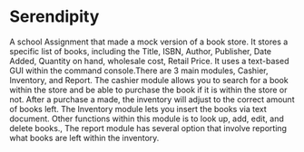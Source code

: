 # Serendipity
A school Assignment that made a mock version of a book store. It stores a specific list of books, including the Title, 
ISBN, Author, Publisher, Date Added, Quantity on hand, wholesale cost, Retail Price.  It uses a text-based GUI within 
the command console.There are 3 main modules, Cashier, Inventory, and Report. The cashier module allows you to search for a book within the store and be able to purchase the book if it is within the store or not. After a purchase a made, the inventory will adjust to the correct amount of books left.  The Inventory module lets you insert the books via text document. Other functions within this module is to look up, add, edit, and delete books., The report module has several option that involve reporting what books are left within the inventory. 
